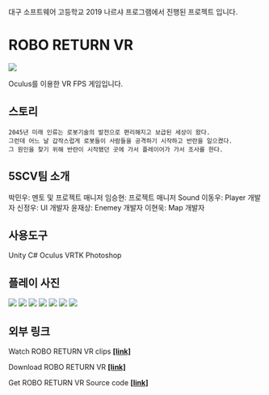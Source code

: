 대구 소프트웨어 고등학교 2019 나르샤 프로그램에서 진행된 프로젝트 입니다.

# ROBO RETURN VR
<img src="https://raw.githubusercontent.com/NameLoki/Narsha2/master/Image/logo.png"/>

Oculus를 이용한 VR FPS 게임입니다.
## 스토리 
```
2045년 미래 인류는 로봇기술의 발전으로 편리해지고 보급된 세상이 왔다. 
그런데 어느 날 갑작스럽게 로봇들이 사람들을 공격하기 시작하고 반란을 일으켰다. 
그 원인을 찾기 위해 반란이 시작됐던 곳에 가서 플레이어가 가서 조사를 한다.
```
## 5SCV팀 소개
박민우: 멘토 및 프로젝트 매니저
임승현: 프로젝트 매니저 Sound
이동우: Player 개발자
신정우: UI 개발자
윤재상: Enemey 개발자
이현욱: Map 개발자
## 사용도구
Unity C#
Oculus
VRTK
Photoshop
## 플레이 사진
<img src="https://github.com/NameLoki/Narsha2/blob/master/Image/stageSelect.png">
<img src="https://github.com/NameLoki/Narsha2/blob/master/Image/weaponSelect.jpg">
<img src="https://github.com/NameLoki/Narsha2/blob/master/Image/play2.jpg">
<img src="https://github.com/NameLoki/Narsha2/blob/master/Image/play4.png">
<img src="https://github.com/NameLoki/Narsha2/blob/master/Image/hit.jpg">
<img src="https://github.com/NameLoki/Narsha2/blob/master/Image/play1.png">
<img src="https://github.com/NameLoki/Narsha2/blob/master/Image/play3.png">

## 외부 링크
Watch ROBO RETURN VR clips [**[link]**](https://www.youtube.com/playlist?list=PLy-huO7U_CmB2dbpGq-EPtoQjE3GegPMP)

Download ROBO RETURN VR [**[link]**](https://github.com/NameLoki/Narsha2/releases)

Get ROBO RETURN VR Source code [**[link]**](https://drive.google.com/drive/folders/1BcdMbhLFxOYqddPFiZI9UaEhJj31xKLK?usp=sharing)
